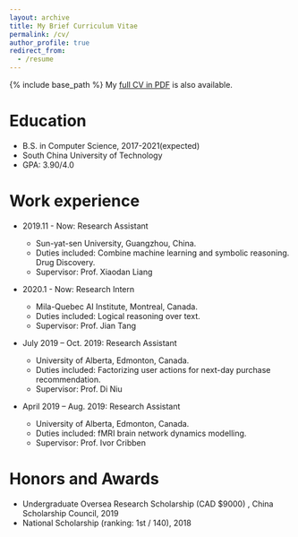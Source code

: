 ```yaml
---
layout: archive
title: My Brief Curriculum Vitae
permalink: /cv/
author_profile: true
redirect_from:
  - /resume
---
```


{% include base_path %}
My <a href="https://cshlzhang.github.io/files/cv.pdf" target="_blank">full CV in PDF</a> is also available.

Education
======
* B.S. in Computer Science, 2017-2021(expected)
* South China University of Technology
* GPA: 3.90/4.0

Work experience
======

* 2019.11 - Now: Research Assistant
  * Sun-yat-sen University, Guangzhou, China.
  * Duties included: Combine machine learning and symbolic reasoning. Drug Discovery.
  * Supervisor: Prof. Xiaodan Liang

* 2020.1 - Now: Research Intern
  * Mila-Quebec AI Institute, Montreal, Canada.
  * Duties included: Logical reasoning over text.
  * Supervisor: Prof. Jian Tang

* July 2019 – Oct. 2019: Research Assistant
  * University of Alberta, Edmonton, Canada.
  * Duties included: Factorizing user actions for next-day purchase recommendation.
  * Supervisor: Prof. Di Niu

* April 2019 – Aug. 2019: Research Assistant
  * University of Alberta, Edmonton, Canada.
  * Duties included: fMRI brain network dynamics modelling.
  * Supervisor: Prof. Ivor Cribben

  
Honors and Awards
======
* Undergraduate Oversea Research Scholarship (CAD $9000) , China Scholarship Council, 2019
* National Scholarship (ranking: 1st / 140), 2018